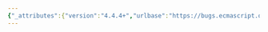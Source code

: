 ```yaml
---
{"_attributes":{"version":"4.4.4+","urlbase":"https://bugs.ecmascript.org/","maintainer":"dherman@mozilla.com"},"bug":{"bug_id":2618,"creation_ts":"2014-04-10 05:54:00 -0700","short_desc":"21.2.5.7 RegExp.prototype.replace: non-global replace does not work","delta_ts":"2014-04-29 22:12:13 -0700","product":"Draft for 6th Edition","component":"technical issue","version":"Rev 23: April 5, 2014 Draft","rep_platform":"All","op_sys":"All","bug_status":"RESOLVED","resolution":"FIXED","priority":"Normal","bug_severity":"normal","everconfirmed":true,"reporter":{"uid":"andrebargull","name":"André Bargull"},"assigned_to":{"uid":"allen","name":"Allen Wirfs-Brock"},"long_desc":[{"commentid":7645,"comment_count":0,"who":{"uid":"andrebargull","name":"André Bargull"},"bug_when":"2014-04-10 05:54:04 -0700","thetext":"21.2.5.7 RegExp.prototype.replace ( string, replaceValue ).\n\nAdd a new step 16.d.xvii:\n\n> If global is false, then let done be true.\n\n\nTest case:\n---\n\"abab\".replace(/ab/, \"c\")\n---\n\nExpected: Returns \"cab\"\nActual: In step 16.d.xv, the substring starting from nextSrcPosition=2 to position=0 will be retrieved, which is invalid because nextSrcPosition > position."},{"commentid":7724,"comment_count":1,"who":{"uid":"allen","name":"Allen Wirfs-Brock"},"bug_when":"2014-04-14 12:57:02 -0700","thetext":"fixed in rev24 editor's draft"},{"commentid":8000,"comment_count":2,"who":{"uid":"allen","name":"Allen Wirfs-Brock"},"bug_when":"2014-04-29 22:12:13 -0700","thetext":"fixed in rev24"}]}}
---
```

